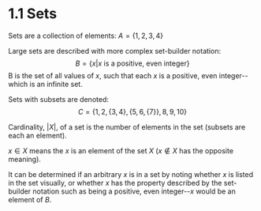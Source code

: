 # 1.1 Sets

Sets are a collection of elements: $A = \{1,2,3,4\}$

Large sets are described with more complex set-builder notation: $$B = \{x|x \text{ is a positive, even integer}\}$$
B is the set of all values of $x$, such that each $x$ is a positive, even integer--which is an infinite set. 

Sets with subsets are denoted: $$C = \{1,2,\{3,4\},\{5,6,\{7\}\},8,9,10\}$$

Cardinality, $|X|$, of a set is the number of elements in the set (subsets are each an element). 

$x \in X$ means the $x$ is an element of the set $X$ ($x \not\in X$ has the opposite meaning).

It can be determined if an arbitrary $x$ is in a set by noting whether $x$ is listed in the set visually, or whether $x$ has the property described by the set-builder notation such as being a positive, even integer--$x$ would be an element of $B$.
